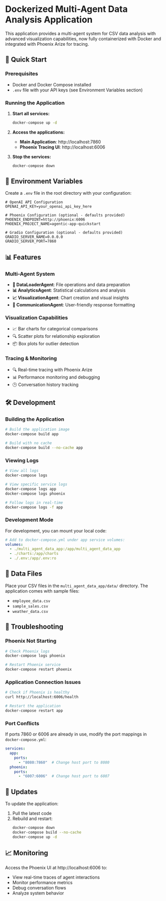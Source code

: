 # Dockerized Multi-Agent Data Analysis Application

This application provides a multi-agent system for CSV data analysis with advanced visualization capabilities, now fully containerized with Docker and integrated with Phoenix Arize for tracing.

## 🚀 Quick Start

### Prerequisites
- Docker and Docker Compose installed
- `.env` file with your API keys (see Environment Variables section)

### Running the Application

1. **Start all services:**
   ```bash
   docker-compose up -d
   ```

2. **Access the applications:**
   - **Main Application**: http://localhost:7860
   - **Phoenix Tracing UI**: http://localhost:6006

3. **Stop the services:**
   ```bash
   docker-compose down
   ```

## 🔧 Environment Variables

Create a `.env` file in the root directory with your configuration:

```env
# OpenAI API Configuration
OPENAI_API_KEY=your_openai_api_key_here

# Phoenix Configuration (optional - defaults provided)
PHOENIX_ENDPOINT=http://phoenix:6006
PHOENIX_PROJECT_NAME=agentic-app-quickstart

# Gradio Configuration (optional - defaults provided)
GRADIO_SERVER_NAME=0.0.0.0
GRADIO_SERVER_PORT=7860
```

## 📊 Features

### Multi-Agent System
- **📁 DataLoaderAgent**: File operations and data preparation
- **📊 AnalyticsAgent**: Statistical calculations and analysis  
- **📈 VisualizationAgent**: Chart creation and visual insights
- **💬 CommunicationAgent**: User-friendly response formatting

### Visualization Capabilities
- 📈 Bar charts for categorical comparisons
- 🔍 Scatter plots for relationship exploration
- 📦 Box plots for outlier detection

### Tracing & Monitoring
- 🔍 Real-time tracing with Phoenix Arize
- 📊 Performance monitoring and debugging
- 🕒 Conversation history tracking

## 🛠️ Development

### Building the Application
```bash
# Build the application image
docker-compose build app

# Build with no cache
docker-compose build --no-cache app
```

### Viewing Logs
```bash
# View all logs
docker-compose logs

# View specific service logs
docker-compose logs app
docker-compose logs phoenix

# Follow logs in real-time
docker-compose logs -f app
```

### Development Mode
For development, you can mount your local code:

```yaml
# Add to docker-compose.yml under app service volumes:
volumes:
  - ./multi_agent_data_app:/app/multi_agent_data_app
  - ./charts:/app/charts
  - ./.env:/app/.env:ro
```

## 📁 Data Files

Place your CSV files in the `multi_agent_data_app/data/` directory. The application comes with sample files:
- `employee_data.csv`
- `sample_sales.csv` 
- `weather_data.csv`

## 🐛 Troubleshooting

### Phoenix Not Starting
```bash
# Check Phoenix logs
docker-compose logs phoenix

# Restart Phoenix service
docker-compose restart phoenix
```

### Application Connection Issues
```bash
# Check if Phoenix is healthy
curl http://localhost:6006/health

# Restart the application
docker-compose restart app
```

### Port Conflicts
If ports 7860 or 6006 are already in use, modify the port mappings in `docker-compose.yml`:

```yaml
services:
  app:
    ports:
      - "8080:7860"  # Change host port to 8080
  phoenix:
    ports:
      - "6007:6006"  # Change host port to 6007
```

## 🔄 Updates

To update the application:
1. Pull the latest code
2. Rebuild and restart:
   ```bash
   docker-compose down
   docker-compose build --no-cache
   docker-compose up -d
   ```

## 📈 Monitoring

Access the Phoenix UI at http://localhost:6006 to:
- View real-time traces of agent interactions
- Monitor performance metrics
- Debug conversation flows
- Analyze system behavior
